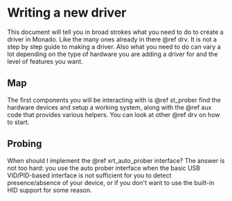 # Writing a new driver

<!--
Copyright 2018-2020, Collabora, Ltd. and the Monado contributors
SPDX-License-Identifier: BSL-1.0
-->

This document will tell you in broad strokes what you need to do to create a
driver in Monado. Like the many ones already in there @ref drv. It is not a step
by step guide to making a driver. Also what you need to do can vary a lot
depending on the type of hardware you are adding a driver for and the level of
features you want.

## Map

The first components you will be interacting with is @ref st_prober find the
hardware devices and setup a working system, along with the @ref aux code that
provides various helpers. You can look at other @ref drv on how to start.

## Probing

When should I implement the @ref xrt_auto_prober interface? The answer is not
too hard: you use the auto prober interface when the basic USB VID/PID-based
interface is not sufficient for you to detect presence/absence of your device,
or if you don't want to use the built-in HID support for some reason.

